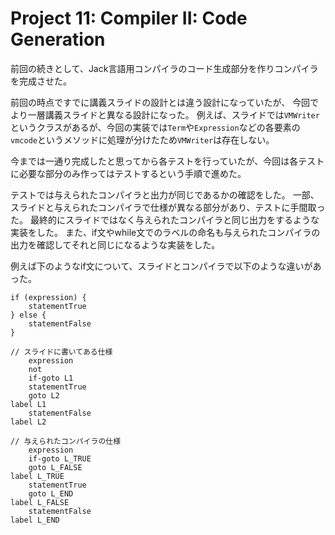 # Project 11: Compiler II: Code Generation

前回の続きとして、Jack言語用コンパイラのコード生成部分を作りコンパイラを完成させた。

前回の時点ですでに講義スライドの設計とは違う設計になっていたが、
今回でより一層講義スライドと異なる設計になった。
例えば、スライドでは`VMWriter`というクラスがあるが、今回の実装では`Term`や`Expression`などの各要素の`vmcode`というメソッドに処理が分けたため`VMWriter`は存在しない。

今までは一通り完成したと思ってから各テストを行っていたが、今回は各テストに必要な部分のみ作ってはテストするという手順で進めた。

テストでは与えられたコンパイラと出力が同じであるかの確認をした。
一部、スライドと与えられたコンパイラで仕様が異なる部分があり、テストに手間取った。
最終的にスライドではなく与えられたコンパイラと同じ出力をするような実装をした。
また、if文やwhile文でのラベルの命名も与えられたコンパイラの出力を確認してそれと同じになるような実装をした。

例えば下のようなif文について、スライドとコンパイラで以下のような違いがあった。

```
if (expression) {
    statementTrue
} else {
    statementFalse
}
```

```
// スライドに書いてある仕様
    expression
    not
    if-goto L1
    statementTrue
    goto L2
label L1
    statementFalse
label L2
```

```
// 与えられたコンパイラの仕様
    expression
    if-goto L_TRUE
    goto L_FALSE
label L_TRUE
    statementTrue
    goto L_END
label L_FALSE
    statementFalse
label L_END
```

